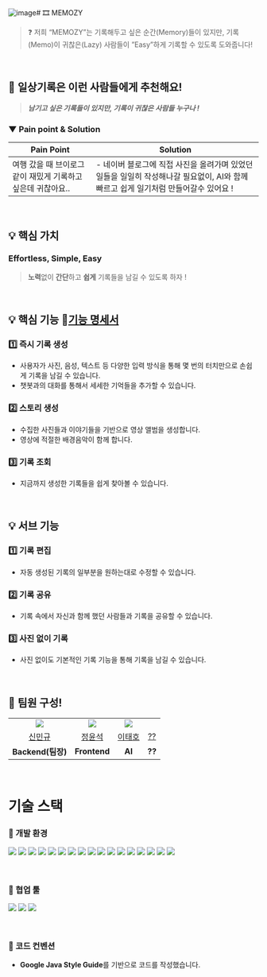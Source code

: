 ![image](https://github.com/user-attachments/assets/2c72f4cc-8c42-4d27-8ba6-8f230645f630)# 🎞️ MEMOZY
<aside>
  
> ❓ 저희 “MEMOZY”는 기록해두고 싶은 순간(Memory)들이 있지만,
> 기록(Memo)이 귀찮은(Lazy) 사람들이 ”Easy”하게 기록할 수 있도록 도와줍니다!
</aside>

<br>

## 🎯 일상기록은 이런 사람들에게 추천해요!

> ***남기고 싶은 기록들이 있지만, 기록이 귀찮은 사람들 누구나 !***
> 

### ▼ Pain point & Solution

| Pain Point | Solution |
| --- | --- |
| 여행 갔을 때 브이로그 같이 재밌게 기록하고 싶은데 귀찮아요.. | - 네이버 블로그에 직접 사진을 올려가며 있었던 일들을 일일히 작성해나갈 필요없이, AI와 함께 빠르고 쉽게 일기처럼 만들어갈수 있어요 ! |

<br>

## 💡 핵심 가치

### Effortless, Simple, Easy

> **노력**없이 **간단**하고 **쉽게** 기록들을 남길 수 있도록 하자 !
> 

<br>

## 💡 핵심 기능 🔗[기능 명세서](https://www.notion.so/1baf4ee21c0080fca4b8d80e2645a174?pvs=21)

### 1️⃣ 즉시 기록 생성

- 사용자가 사진, 음성, 텍스트 등 다양한 입력 방식을 통해 몇 번의 터치만으로 손쉽게 기록을 남길 수 있습니다.
- 챗봇과의 대화를 통해서 세세한 기억들을 추가할 수 있습니다.

### 2️⃣ 스토리 생성

- 수집한 사진들과 이야기들을 기반으로 영상 앨범을 생성합니다.
- 영상에 적절한 배경음악이 함께 합니다.

### 3️⃣ 기록 조회

- 지금까지 생성한 기록들을 쉽게 찾아볼 수 있습니다.

<br>

## 💡 서브 기능

### 1️⃣ 기록 편집

- 자동 생성된 기록의 일부분을 원하는대로 수정할 수 있습니다.

### 2️⃣ 기록 공유

- 기록 속에서 자신과 함께 했던 사람들과 기록을 공유할 수 있습니다.

### 3️⃣ 사진 없이 기록

- 사진 없이도 기본적인 기록 기능을 통해 기록을 남길 수 있습니다.

<br>

## 👥 팀원 구성!

<table align="center">
  <tr align="center">
        <td>
            <img src="https://avatars.githubusercontent.com/u/98581610?v=4">
        </td>
        <td>
            <img src="https://avatars.githubusercontent.com/u/66684504?v=4"">
        </td>
        <td>
            <img src="https://avatars.githubusercontent.com/u/120327265?v=4">
        </td>
        <td>
            <img src="">
        </td>
    </tr>
    <tr align="center">
        <td><a href="https://github.com/uykm">신민규</a></td>
        <td><a href="https://github.com/seokkkkkk">정윤석</a></td>
        <td><a href="https://github.com/singsingsing3">이태호</a></td>
        <td><a href="">??</a></td>
    </tr>
    <tr align="center">
        <td><B>Backend(팀장)</B></td>
        <td><B>Frontend</B></td>
        <td><B>AI</B></td>
        <td><B>??</B></td>
    </tr>
</table>

</br>

# 기술 스택

### 🍏 개발 환경

<img src="https://img.shields.io/badge/IntelliJ IDEA-ff6289?style=flat-square&logo=IntelliJ IDEA&logoColor=black&style=flat"/></a>
<img src="https://img.shields.io/badge/Java21-007396?style=flat-square&logo=Java&logoColor=white&style=flat"/></a>
<img src="https://img.shields.io/badge/Gradle-02303A?style=flat-square&logo=Gradle&logoColor=white"/></a>
<img src="https://img.shields.io/badge/Spring Boot 3.2.0-6DB33F?style=flat-square&logo=Spring&logoColor=white&style=flat"/></a>
<img src="https://img.shields.io/badge/Spring%20Data%20JPA-6DB33F?style=flat-square&logo=Spring-Data-JPA&logoColor=white"></a>
<img src="https://img.shields.io/badge/Spring Security-6DB33F?style=flat-square&logo=spring-security&logoColor=white&style=flat"/></a>
<img src="https://img.shields.io/badge/Junit-25A162?style=flat-&logo=JUnit5&logoColor=white&style=flat"/></a>
<img src="https://img.shields.io/badge/MySQL 9-4479A1?style=flat-square&logo=MySQL&logoColor=white&style=flat"/></a>
<img src="https://img.shields.io/badge/Lombok-68BC71?style=flat-square&logo=Lombok&logoColor=white"/></a>
<img src="https://img.shields.io/badge/Flyway-CC0200?style=flat-square&logo=Flyway&logoColor=white"/></a>
<img src="https://img.shields.io/badge/Docker-2496ED?style=flat-square&logo=Docker&logoColor=white"/></a>
<img src="https://img.shields.io/badge/Github Actions-2088FF?style=flat-square&logo=GithubActions&logoColor=white&style=flat"/></a>
<img src="https://img.shields.io/badge/Google ML Kit-4285F4?style=flat-square"/></a>
<img src="https://img.shields.io/badge/AWS-232F3E?style=flat-square&logo=Amazon Web Service&logoColor=white&style=flat"/></a>
<img src="https://img.shields.io/badge/Amazon S3-569A31?style=flat-square&logo=Amazon S3&logoColor=white&style=flat"/></a>
<img src="https://img.shields.io/badge/Amazon RDS-527FFF?style=flat-square&logo=Amazon RDS&logoColor=white&style=flat"/></a>
<img src="https://img.shields.io/badge/Amazon EC2-FF9900?style=flat-square&logo=Amazon EC2&logoColor=white&style=flat"/></a>

<br/>

### 🍏 협업 툴
<img src="https://img.shields.io/badge/Notion-FFFFFF?style=flat-square&logo=Notion&logoColor=black"/></a>
<img src="https://img.shields.io/badge/Github-000000?style=flat-square&logo=Github&logoColor=white&style=flat"/></a>
<img src="https://img.shields.io/badge/Swagger-85EA2D?style=flat-square&logo=Swagger&logoColor=white&style=flat"/></a>

<br/>

### 🍏 코드 컨벤션
- **Google Java Style Guide**를 기반으로 코드를 작성했습니다.
